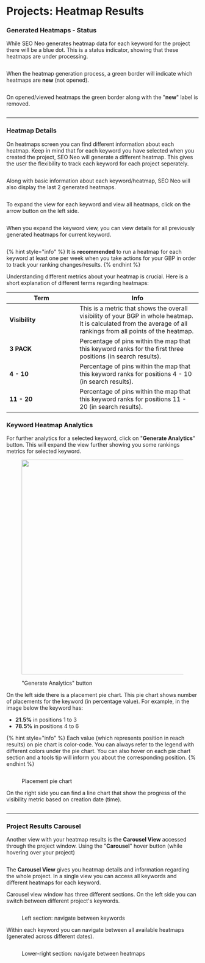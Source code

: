 # Projects: Heatmap Results

### Generated Heatmaps - Status

While SEO Neo generates heatmap data for each keyword for the project there will be a blue dot. This is a status indicator, showing that these heatmaps are under processing.

<figure><img src="../../../.gitbook/assets/heatmaps-1.png" alt=""><figcaption></figcaption></figure>

When the heatmap generation process, a green border will indicate which heatmaps are **new** (not opened).

<figure><img src="../../../.gitbook/assets/heatmaps-2.png" alt=""><figcaption></figcaption></figure>

On opened/viewed heatmaps the green border along with the "**new**" label is removed.

<figure><img src="../../../.gitbook/assets/heatmaps-3.png" alt=""><figcaption></figcaption></figure>

***

### Heatmap Details

On heatmaps screen you can find different information about each heatmap. Keep in mind that for each keyword you have selected when you created the project, SEO Neo will generate a different heatmap. This gives the user the flexibility to track each keyword for each project seperately.

<figure><img src="../../../.gitbook/assets/heatmaps-5.png" alt=""><figcaption></figcaption></figure>

Along with basic information about each keyword/heatmap, SEO Neo will also display the last 2 generated heatmaps.

<figure><img src="../../../.gitbook/assets/heatmaps-6.png" alt=""><figcaption></figcaption></figure>

To expand the view for each keyword and view all heatmaps, click on the arrow button on the left side.

<figure><img src="../../../.gitbook/assets/heatmaps-7.png" alt=""><figcaption></figcaption></figure>

When you expand the keyword view, you can view details for all previously generated heatmaps for current keyword.&#x20;

<figure><img src="../../../.gitbook/assets/heatmap-details-1.png" alt=""><figcaption></figcaption></figure>

{% hint style="info" %}
It is **recommended** to run a heatmap for each keyword at least one per week when you take actions for your GBP in order to track your ranking changes/results.
{% endhint %}

Understanding different metrics about your heatmap is crucial. Here is a short explanation of different terms regarding heatmaps:

<table><thead><tr><th width="168">Term</th><th>Info</th></tr></thead><tbody><tr><td><strong>Visibility</strong></td><td>This is a metric that shows the overall visibility of your BGP in whole heatmap. It is calculated from the average of all rankings from all points of the heatmap.</td></tr><tr><td><strong>3 PACK</strong></td><td>Percentage of pins within the map that this keyword ranks for the first three positions (in search results).</td></tr><tr><td><strong>4 - 10</strong></td><td>Percentage of pins within the map that this keyword ranks for positions 4 - 10 (in search results).</td></tr><tr><td><strong>11 - 20</strong></td><td>Percentage of pins within the map that this keyword ranks for positions 11 - 20 (in search results).</td></tr></tbody></table>

### Keyword Heatmap Analytics

For further analytics for a selected keyword, click on "**Generate Analytics**" button. This will expand the view further showing you some rankings metrics for selected keyword.



<figure><img src="../../../.gitbook/assets/heatmaps-generate-analytics.png" alt="" width="563"><figcaption><p>"Generate Analytics" button</p></figcaption></figure>

On the left side there is a placement pie chart. This pie chart shows number of placements for the keyword (in percentage value). For example, in the image below the keyword has:

* **21.5%** in positions 1 to 3
* **78.5%** in positions 4 to 6

{% hint style="info" %}
Each value (which represents position in reach results) on pie chart is color-code. You can always refer to the legend with different colors under the pie chart. You can also hover on each pie chart section and a tools tip will inform you about the corresponding position.
{% endhint %}

<figure><img src="../../../.gitbook/assets/heatmap-analytics-1.png" alt=""><figcaption><p>Placement pie chart</p></figcaption></figure>

On the right side you can find a line chart that show the progress of the visibility metric based on creation date (time).

<figure><img src="../../../.gitbook/assets/heatmap-analytics-2.png" alt=""><figcaption></figcaption></figure>

***

### Project Results Carousel

Another view with your heatmap results is the **Carousel View** accessed through the project window. Using the "**Carousel**" hover button (while hovering over your project)&#x20;

<figure><img src="../../../.gitbook/assets/project carousel.png" alt=""><figcaption></figcaption></figure>

The **Carousel View** gives you heatmap details and information regarding the whole project. In a single view you can access all keywords and different heatmaps for each keyword.

Carousel view window has three different sections. On the left side you can switch between different project's keywords.

<figure><img src="../../../.gitbook/assets/project-carousel-1.png" alt=""><figcaption><p>Left section: navigate between keywords</p></figcaption></figure>

Within each keyword you can navigate between all available heatmaps (generated across different dates).

<figure><img src="../../../.gitbook/assets/project-carousel-2.png" alt=""><figcaption><p>Lower-right section: navigate between heatmaps</p></figcaption></figure>





